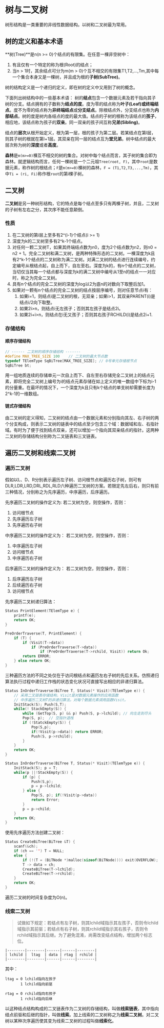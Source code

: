 # 树与二叉树

树形结构是一类重要的非线性数据结构。以树和二叉树最为常用。

## 树的定义和基本术语

**树(Tree)**是n(n >= 0)个结点的有限集。在任意一棵非空树中：
1. 有且仅有一个特定的称为根(Root)的结点；
2. 当n > 1时，其余结点可分为m(m >  0)个互不相交的有限集T1,T2,...,Tm,其中每一个集合本身又是一棵树，并且成为根的**子树(SubTree)**。

树的结构定义是一个递归的定义，即在树的定义中又用到了树的概念。

下面列出树结构中的一些基本术语：
树的**结点**包含一个数据元素及若干指向其子树的分支。结点拥有的子数称为**结点的度**。度为零的结点称为**叶子(Leaf)**或**终端结点**。度不为零的结点称为**非终端结点**或**分支结点**。除根结点外，分支结点也称为**内部结点**。树的度是树内各结点的度的最大值。结点的子树的根称为该结点的**孩子**，相应地，该结点称为孩子的**双亲**。同一双亲的孩子间互称**兄弟(Sibling)**。

结点的**层次**从根开始定义，根为第一层，根的孩子为第二层。若某结点在第l层，则其子树的根就在第l+1层。其双亲在同一层的结点互为**堂兄弟**。树中结点的最大层次称为树的**深度**或者**高度**。

**森林**是`m(m>=0)`棵互不相交的树的集合。对树中每个结点而言，其子树的集合即为森林。就逻辑结构而言，任何一棵树是一个二元祖`Tree(root, F)`，其中`root`是数据元素，称作树的根结点；`F`是`m(m>=0)`棵树的森林，`F = (T1,T2,T3,...,Tm)`，其中`Ti = (ri, Fi)`称作根`root`的第i棵子树。

## 二叉树

**二叉树**是另一种树形结构，它的特点是每个结点至多只有两棵子树，并且，二叉树的子树有左右之分，其次序不能任意颠倒。

### 性质

1. 在二叉树的第i层上至多有2^(i-1)个结点(i >= 1)
2. 深度为k的二叉树至多有2^k-1个结点。
3. 对任何一颗二叉树T，如果其终端结点数为n0，度为2个结点数为n2，则n0 = n2 + 1。完全二叉树和满二叉树，是两种特殊形态的二叉树。一棵深度为k且有2^k-1个结点的二叉树称为满二叉树。对满二叉树的结点进行连续编号，约定编号从根结点起，自上而下，自左至右。深度为k的，有n个结点的二叉树，当切仅当其每一个结点都与深度为k的满二叉树中编号从1至n的结点一一对应时，称之为完全二叉树。
4. 具有n个结点的完全二叉树的深度为log以2为底n的对数向下取整后加1。
5. 如果对一颗有n个结点的完全二叉树的结点按层序编号，则对任意节点i有：
    1. 如果i=1，则结点i是二叉树的根，无双亲；如果i>1，其双亲PARENT(i)是结点i/2向下取整。
    2. 如果2i>n，则结点i无左孩子；否则其左孩子是结点2i。
    3. 如果2i+i>n，则结点在i无又孩子；否则其右孩子RCHILD(i)是结点2i+1.


### 存储结构

#### 顺序存储结构
```c
// ------ 二叉树的顺序存储结构 -------
#define MAX_TREE_SIZE 100    // 二叉树的最大节点数
typedef TElemType SqBiTree[MAX_TREE_SIZE]; // 0号单元存储根节点
SqBiTree bt;
```
用一组地质连续的存储单元一次自上而下、自左至右存储完全二叉树上的结点元素，即将完全二叉树上编号为i的结点元素存储在如上定义的唯一数组中下标为i-1的分量重。在最坏的情况下，一个深度为k且只有k个结点的单支树却需要长度为2^k-1的一维数组。

#### 链式存储结构

由二叉树的定义得知，二叉树的结点由一个数据元素和分别指向其左、右子树的两个分支构成，则表示二叉树的链表中的结点至少包含三个域：数据域和左、右指针域。有时为了便于找到结点双亲，还可以增加一个指向其双亲结点的指针。这两种二叉树的存储结构分别称为二叉链表和三叉链表。

## 遍历二叉树和线索二叉树

### 遍历二叉树

假如以L、D、R分别表示遍历左子树、访问根节点和遍历右子树，则可有DLR,LDR,LRD,DRL,RDL,RLD六种遍历二叉树的方案。若限定先左后右，则只有前三种情况，分别称之为先序遍历，中序遍历，后序遍历。

先序遍历二叉树的操作定义为:
若二叉树为空，则空操作，否则：
1. 访问根节点
2. 先序遍历左子树
3. 先序遍历右子树

中序遍历二叉树的操作定义为：
若二叉树为空，则空操作，否则：
1. 中序遍历左子树
2. 访问根节点
3. 中序遍历右子树

后序遍历二叉树的操作定义为：
若二叉树为空，则空操作，否则：
1. 后序遍历左子树
2. 后续遍历右子树
3. 访问根节点

先序遍历二叉树递归算法：
```c
Status PrintElement(TElemType e) {
    printf(e);
    return OK;
}

PreOrderTraverse(T, PrintElement) {
    if (T) {
        if (Visit(T->data)) 
            if (PreOrderTraverse(T->data))
                if (PreOrderTraverse(T->rchild, Visit)) return Ok;
        return ERROR;
    } else return OK;
}

```
三种遍历方法的不同之处仅在于访问根结点和遍历左右子树的先后关系。仿照递归算法执行过程中递归工作栈的状态变化状况可直接写出相应的非递归算法。

```c
Status InOrderTraverse(BiTree T, Status(* Visit)(TElemType e)) {
    // 采用二叉链表存储结构，Visit是对数据元素操作的应用函数
    // 中序遍历二叉树T的非递归算法，对每个数据元素调用函数Visit。
    InitStack(S); Push(S,T);
    while(! StackEmpty(S)) {
        while (GetTop(S, p) && p) Push(S, p->lchild); // 向左走到尽头
        Pop(S, p);  // 空指针退栈
        if (!StatckEmpty(S)) {
            Pop(S,p); 
            if(!Visit(p->data)) return ERROR;
            Push(S, p->rchild);
        }
    }
    return OK;
}
```

```c
Status InOrderTraverse(BiTree T, Status(* Visit)(TElemType e)) {
    InitStack(S); p = T;
    while(p ||!StackEmpty(S)) {
        if (p) {
            Push(S,p);
            p = p->lchild;
        } else {
            Pop(S, p); if(!Visit(p->data)) 
            return Error;
        }
        p = p->child;
    }
    return OK;
}

```
使用先序遍历方法创建二叉树：
```c
Status CreateBiTree(BiTree &T) {
    scanf(&ch);
    if (ch == '') T = NULL;
    else {
        if (!(T = (BiTNode *)malloc(sizeof(BiTNode)))) exit(OVERFLOW);
        T -> data = ch;
        CreateBiTree(T->lchild);
        CreateBiTree(T->rchild);
    }
    return OK;
}
```
遍历二叉树的时间复杂度为O(n)。

### 线索二叉树

>试做如下规定：若结点有左子树，则其lchild域指示其左孩子，否则令lchild域指示其前驱；若结点有右子树，则其rchild域指示其右孩子，否则令rchild域指示其后继。为了避免混淆，尚需改变结点结构，增加两个标志位。

```
|--------|--------|------|------|--------|
| lchild |  ltag  | data | rtag | rchild |
|--------|--------|------|------|--------|
```
其中：
```
ltag = 0 lchild指向左孩子
       1 lchild指向前驱

rtag = 0 rchild指向右孩子
       1 rchild指向后继
```

以这种结点结构构成的二叉链表作为二叉树的存储结构，叫做**线索链表**，其中指向结点前驱和后继的指针，叫做**线索**。加上线索的二叉树称之为**线索二叉树**。对二叉树以某种次序遍历使其变为线索二叉树的过程叫做**线索化**。
